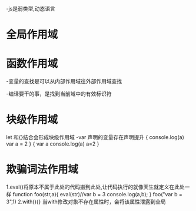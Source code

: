 -js是弱类型,动态语言

# 全局作用域

# 函数作用域

-变量的查找是可以从内部作用域往外部作用域查找

-编译要干的事，是找到当前域中的有效标识符

# 块级作用域
let 和{}结合会形成块级作用域
-var 声明的变量存在声明提升
{
    console.log(a)
    var a = 2
}
{
    var a
    console.log(a)
    a=2
}

# 欺骗词法作用域
1.eval()将原本不属于此处的代码搬到此处,让代码执行的就像天生就定义在此处一样
function foo(str,a){
    eval(str)//var b = 3
    console.log(a,b);
}
foo("var b = 3",1)
2.with(){} 当with修改对象不存在属性时，会将该属性泄露到全局